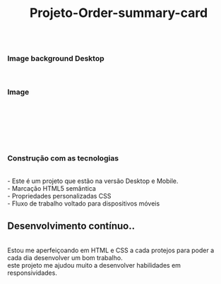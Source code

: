 
 <h1 align="center"> Projeto-Order-summary-card</h1>
 <br>
 <br>
 <h3>Image  background Desktop</h3>
 <img src=""/>
 <br>
 <br>
 <h3>Image </h3>
 <br>
 <h3 align="center">
 <img src="" />
 </h3>
 <br>
 <br>
 <h3>Construção com as tecnologias </h3>
 <br>
  - Este é um  projeto que estão na versão Desktop e Mobile.
  <br>
 - Marcação HTML5 semântica
  <br>
- Propriedades personalizadas CSS
 <br>
- Fluxo de trabalho voltado para dispositivos móveis
<br>
<h2>Desenvolvimento contínuo..</h2>
<br>
Estou me aperfeiçoando em HTML e CSS a cada protejos para poder a cada dia desenvolver um bom trabalho.
<br>
este projeto me ajudou muito a desenvolver habilidades em responsividades.
